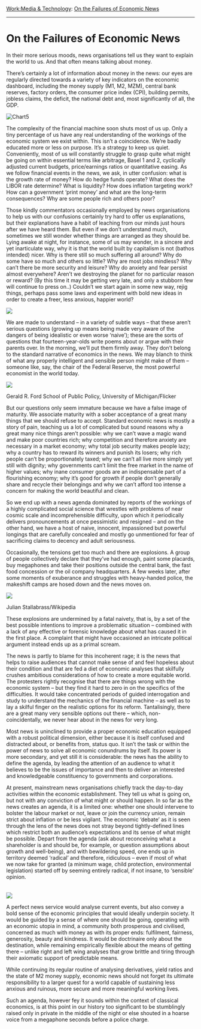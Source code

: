 [Work:](https://www.theschooloflife.com/thebookoflife/category/work/)[Media & Technology](https://www.theschooloflife.com/thebookoflife/category/work/media-and-technology/): [On the Failures of Economic News](https://www.theschooloflife.com/thebookoflife/how-economic-news-stops-us-changing-the-world/)

* * *

# On the Failures of Economic News

In their more serious moods, news organisations tell us they want to explain the world to us. And that often means talking about money.

There’s certainly a lot of information about money in the news: our eyes are regularly directed towards a variety of key indicators on the economic dashboard, including the money supply (M1, M2, MZM), central bank reserves, factory orders, the consumer price index (CPI), building permits, jobless claims, the deficit, the national debt and, most significantly of all, the GDP.

![Chart5](https://www.theschooloflife.com/thebookoflife/wp-content/uploads/2014/09/Chart5.gif)

The complexity of the financial machine soon shuts most of us up. Only a tiny percentage of us have any real understanding of the workings of the economic system we exist within. This isn’t a coincidence. We’re badly educated more or less on purpose. It’s a strategy to keep us quiet. Conveniently, most of us will constantly struggle to grasp quite what might be going on within essential terms like arbitrage, Basel 1 and 2, cyclically adjusted current budgets, price/earnings ratios or quantitative easing. As we follow financial events in the news, we ask, in utter confusion: what is the growth rate of money? How do hedge funds operate? What does the LIBOR rate determine? What is liquidity? How does inflation targeting work? How can a government ‘print money’ and what are the long-term consequences? Why are some people rich and others poor?

Those kindly commentators occasionally employed by news organisations to help us with our confusions certainly try hard to offer us explanations, but their explanations have a habit of leaching from our minds just hours after we have heard them. But even if we don’t understand much, sometimes we still wonder whether things are arranged as they should be. Lying awake at night, for instance, some of us may wonder, in a sincere and yet inarticulate way, why it is that the world built by capitalism is not (bathos intended) nicer. Why is there still so much suffering all around? Why do some have so much and others so little? Why are most jobs mindless? Why can’t there be more security and leisure? Why do anxiety and fear persist almost everywhere? Aren’t we destroying the planet for no particular reason or reward? (By this time it may be getting very late, and only a stubborn few will continue to press on..) Couldn’t we start again in some new way, rejig things, perhaps pass some laws and experiment with bold new ideas in order to create a freer, less anxious, happier world?

![](https://www.theschooloflife.com/thebookoflife/wp-content/uploads/2014/11/shopping-2163323_1920-1024x683.jpg)

We are made to understand – in a variety of subtle ways – that these aren’t serious questions (growing up means being made very aware of the dangers of being idealistic or even worse ‘naive’); these are the sorts of questions that fourteen-year-olds write poems about or argue with their parents over. In the morning, we’ll put them firmly away. They don’t belong to the standard narrative of economics in the news. We may blanch to think of what any properly intelligent and sensible person might make of them – someone like, say, the chair of the Federal Reserve, the most powerful economist in the world today.

 ![](https://www.theschooloflife.com/thebookoflife/wp-content/uploads/2014/11/33156703964_b9fc03b4a6_o-1024x683.jpg)

Gerald R. Ford School of Public Policy, University of Michigan/Flicker

But our questions only seem immature because we have a false image of maturity. We associate maturity with a sober acceptance of a great many things that we should refuse to accept. Standard economic news is mostly a story of pain, teaching us a lot of complicated but sound reasons why a great many nice things aren’t possible: why we can’t wave a magic wand and make poor countries rich; why competition and therefore anxiety are necessary in a market economy; why total job security makes people lazy; why a country has to reward its winners and punish its losers; why rich people can’t be proportionately taxed; why we can’t all live more simply yet still with dignity; why governments can’t limit the free market in the name of higher values; why inane consumer goods are an indispensable part of a flourishing economy; why it’s good for growth if people don’t generally share and recycle their belongings and why we can’t afford too intense a concern for making the world beautiful and clean.

So we end up with a news agenda dominated by reports of the workings of a highly complicated social science that wrestles with problems of near cosmic scale and incomprehensible difficulty, upon which it periodically delivers pronouncements at once pessimistic and resigned – and on the other hand, we have a host of naive, innocent, impassioned but powerful longings that are carefully concealed and mostly go unmentioned for fear of sacrificing claims to decency and adult seriousness.

Occasionally, the tensions get too much and there are explosions. A group of people collectively declare that they’ve had enough, paint some placards, buy megaphones and take their positions outside the central bank, the fast food concession or the oil company headquarters. A few weeks later, after some moments of exuberance and struggles with heavy-handed police, the makeshift camps are hosed down and the news moves on.

 ![](https://www.theschooloflife.com/thebookoflife/wp-content/uploads/2014/11/Anti-austerity_march_-_JPS_2563a-sm_2017_july_35630694256-1024x646.jpg)

Julian Stallabrass/Wikipedia

These explosions are undermined by a fatal naivety, that is, by a set of the best possible intentions to improve a problematic situation – combined with a lack of any effective or forensic knowledge about what has caused it in the first place. A complaint that might have occasioned an intricate political argument instead ends up as a primal scream.

The news is partly to blame for this incoherent rage; it is the news that helps to raise audiences that cannot make sense of and feel hopeless about their condition and that are fed a diet of economic analyses that skilfully crushes ambitious considerations of how to create a more equitable world. The protesters rightly recognise that there are things wrong with the economic system – but they find it hard to zero in on the specifics of the difficulties. It would take concentrated periods of guided interrogation and study to understand the mechanics of the financial machine – as well as to lay a skilful finger on the realistic options for its reform. Tantalisingly, there are a great many very sensible options out there – which, non-coincidentally, we never hear about in the news for very long.

Most news is uninclined to provide a proper economic education equipped with a robust political dimension, either because it is itself confused and distracted about, or benefits from, status quo. It isn’t the task or within the power of news to solve all economic conundrums by itself. Its power is more secondary, and yet still it is considerable: the news has the ability to define the agenda, by leading the attention of an audience to what it believes to be the issues of importance and then to deliver an interested and knowledgeable constituency to governments and corporations.

At present, mainstream news organisations chiefly track the day-to-day activities within the economic establishment. They tell us what is going on, but not with any conviction of what might or should happen. In so far as the news creates an agenda, it is a limited one: whether one should intervene to bolster the labour market or not, leave or join the currency union, remain strict about inflation or be less vigilant. The economic ‘debate’ as it is seen through the lens of the news does not stray beyond tightly-defined lines which restrict both an audience’s expectations and its sense of what might be possible. Depart from the agenda (ask about reconceiving what a shareholder is and should be, for example, or question assumptions about growth and well-being), and with bewildering speed, one ends up in territory deemed ‘radical’ and therefore, ridiculous – even if most of what we now take for granted (a minimum wage, child protection, environmental legislation) started off by seeming entirely radical, if not insane, to ‘sensible’ opinion.

###### 

![](https://www.theschooloflife.com/thebookoflife/wp-content/uploads/2014/11/business-2651346_1920-1024x683.jpg)

A perfect news service would analyse current events, but also convey a bold sense of the economic principles that would ideally underpin society. It would be guided by a sense of where one should be going, operating with an economic utopia in mind, a community both prosperous and civilised, concerned as much with money as with its proper ends: fulfilment, fairness, generosity, beauty and kindness. It would be doctrinaire only about the destination, while remaining empirically flexible about the means of getting there – unlike right and left wing analyses that grow brittle and tiring through their axiomatic support of predictable means.

While continuing its regular routine of analysing derivatives, yield ratios and the state of M2 money supply, economic news should not forget its ultimate responsibility to a larger quest for a world capable of sustaining less anxious and ruinous, more secure and more meaningful working lives.

Such an agenda, however fey it sounds within the context of classical economics, is at this point in our history too significant to be stumblingly raised only in private in the middle of the night or else shouted in a hoarse voice from a megaphone seconds before a police charge.
